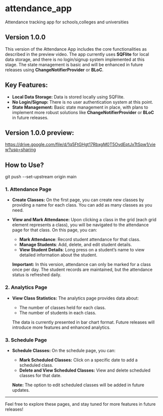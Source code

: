 # attendance_app

Attendance tracking app for schools,colleges and universities

## Version 1.0.0
This version of the Attendance App includes the core functionalities as described in the preview video. The app currently uses **SQFlite** for local data storage, and there is no login/signup system implemented at this stage. The state management is basic and will be enhanced in future releases using **ChangeNotifierProvider** or **BLoC**.

## Key Features:
- **Local Data Storage:** Data is stored locally using SQFlite.
- **No Login/Signup:** There is no user authentication system at this point.
- **State Management:** Basic state management in place, with plans to implement more robust solutions like **ChangeNotifierProvider** or **BLoC** in future releases.
## Version 1.0.0 preview:
https://drive.google.com/file/d/1q5FtGHgt17RbxgM0T5OvdEptJxTtSpw1/view?usp=sharing

## How to Use?
git push --set-upstream origin main

### 1. Attendance Page
- **Create Classes:** On the first page, you can create new classes by providing a name for each class. You can add as many classes as you need.
- **View and Mark Attendance:** Upon clicking a class in the grid (each grid element represents a class), you will be navigated to the attendance page for that class. On this page, you can:
  - **Mark Attendance**: Record student attendance for that class.
  - **Manage Students**: Add, delete, and edit student details.
  - **View Student Details**: Long press on a student’s name to view detailed information about the student.
  
  **Important:** In this version, attendance can only be marked for a class once per day. The student records are maintained, but the attendance status is refreshed daily.

### 2. Analytics Page
- **View Class Statistics:** The analytics page provides data about:
  - The number of classes held for each class.
  - The number of students in each class.
  
  The data is currently presented in bar chart format. Future releases will introduce more features and enhanced analytics.

### 3. Schedule Page
- **Schedule Classes:** On the schedule page, you can:
  - **Mark Scheduled Classes:** Click on a specific date to add a scheduled class.
  - **Delete and View Scheduled Classes:** View and delete scheduled classes for that date.
  
  **Note:** The option to edit scheduled classes will be added in future updates.

---

Feel free to explore these pages, and stay tuned for more features in future releases!


